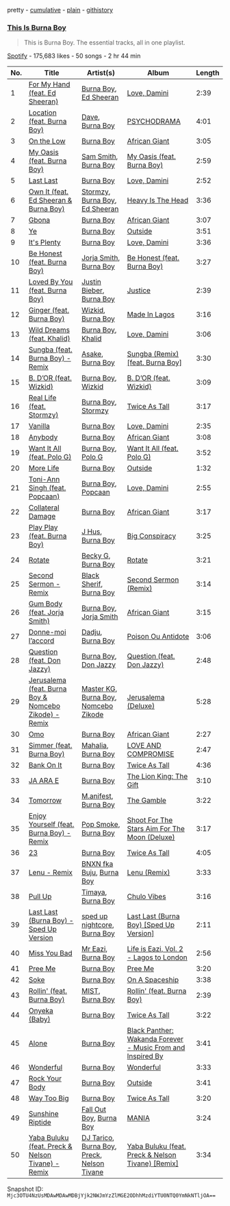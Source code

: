 pretty - [cumulative](/playlists/cumulative/37i9dQZF1DZ06evO22OCjn.md) - [plain](/playlists/plain/37i9dQZF1DZ06evO22OCjn) - [githistory](https://github.githistory.xyz/mackorone/spotify-playlist-archive/blob/main/playlists/plain/37i9dQZF1DZ06evO22OCjn)

### [This Is Burna Boy](https://open.spotify.com/playlist/37i9dQZF1DZ06evO22OCjn)

> This is Burna Boy\. The essential tracks, all in one playlist.

[Spotify](https://open.spotify.com/user/spotify) - 175,683 likes - 50 songs - 2 hr 44 min

| No. | Title | Artist(s) | Album | Length |
|---|---|---|---|---|
| 1 | [For My Hand \(feat\. Ed Sheeran\)](https://open.spotify.com/track/0HaRLPnr887lcQM2YQzkff) | [Burna Boy](https://open.spotify.com/artist/3wcj11K77LjEY1PkEazffa), [Ed Sheeran](https://open.spotify.com/artist/6eUKZXaKkcviH0Ku9w2n3V) | [Love, Damini](https://open.spotify.com/album/6kgDkAupBVRSqbJPUaTJwQ) | 2:39 |
| 2 | [Location \(feat\. Burna Boy\)](https://open.spotify.com/track/3z4CGd63tpUn9a6oQSG0CI) | [Dave](https://open.spotify.com/artist/6Ip8FS7vWT1uKkJSweANQK), [Burna Boy](https://open.spotify.com/artist/3wcj11K77LjEY1PkEazffa) | [PSYCHODRAMA](https://open.spotify.com/album/4GrFuXwRmEBJec22p58fsD) | 4:01 |
| 3 | [On the Low](https://open.spotify.com/track/1PoJXULCvl03b1fiZmMxmd) | [Burna Boy](https://open.spotify.com/artist/3wcj11K77LjEY1PkEazffa) | [African Giant](https://open.spotify.com/album/34vlTd4355ddD4q9pPsoqF) | 3:05 |
| 4 | [My Oasis \(feat\. Burna Boy\)](https://open.spotify.com/track/2KoHxhRyWxJzA0VafWd5Nk) | [Sam Smith](https://open.spotify.com/artist/2wY79sveU1sp5g7SokKOiI), [Burna Boy](https://open.spotify.com/artist/3wcj11K77LjEY1PkEazffa) | [My Oasis \(feat\. Burna Boy\)](https://open.spotify.com/album/2eBIVchjZqWwwe7P8OmY0Q) | 2:59 |
| 5 | [Last Last](https://open.spotify.com/track/5YbPxJwPfrj7uswNwoF1pJ) | [Burna Boy](https://open.spotify.com/artist/3wcj11K77LjEY1PkEazffa) | [Love, Damini](https://open.spotify.com/album/6kgDkAupBVRSqbJPUaTJwQ) | 2:52 |
| 6 | [Own It \(feat\. Ed Sheeran & Burna Boy\)](https://open.spotify.com/track/4QPEwDdOMhY7rNS05mTyMR) | [Stormzy](https://open.spotify.com/artist/2SrSdSvpminqmStGELCSNd), [Burna Boy](https://open.spotify.com/artist/3wcj11K77LjEY1PkEazffa), [Ed Sheeran](https://open.spotify.com/artist/6eUKZXaKkcviH0Ku9w2n3V) | [Heavy Is The Head](https://open.spotify.com/album/3y4AaloFccKNLQcZNS9L8c) | 3:36 |
| 7 | [Gbona](https://open.spotify.com/track/7rpWDu9GPlLxbLorYKVys7) | [Burna Boy](https://open.spotify.com/artist/3wcj11K77LjEY1PkEazffa) | [African Giant](https://open.spotify.com/album/34vlTd4355ddD4q9pPsoqF) | 3:07 |
| 8 | [Ye](https://open.spotify.com/track/3FskQrDXcY24ur2fCvz35O) | [Burna Boy](https://open.spotify.com/artist/3wcj11K77LjEY1PkEazffa) | [Outside](https://open.spotify.com/album/26du6obYLeY1vf6xIJ1l0D) | 3:51 |
| 9 | [It's Plenty](https://open.spotify.com/track/5hVjoL3sHepZROri63wBxP) | [Burna Boy](https://open.spotify.com/artist/3wcj11K77LjEY1PkEazffa) | [Love, Damini](https://open.spotify.com/album/6kgDkAupBVRSqbJPUaTJwQ) | 3:36 |
| 10 | [Be Honest \(feat\. Burna Boy\)](https://open.spotify.com/track/5pAbCxt9e3f81lOmjIXwzd) | [Jorja Smith](https://open.spotify.com/artist/1CoZyIx7UvdxT5c8UkMzHd), [Burna Boy](https://open.spotify.com/artist/3wcj11K77LjEY1PkEazffa) | [Be Honest \(feat\. Burna Boy\)](https://open.spotify.com/album/4d2oTHRFwGifGFgve7zSGC) | 3:27 |
| 11 | [Loved By You \(feat\. Burna Boy\)](https://open.spotify.com/track/2tB9OFgAHjAds3cqquLlvp) | [Justin Bieber](https://open.spotify.com/artist/1uNFoZAHBGtllmzznpCI3s), [Burna Boy](https://open.spotify.com/artist/3wcj11K77LjEY1PkEazffa) | [Justice](https://open.spotify.com/album/5dGWwsZ9iB2Xc3UKR0gif2) | 2:39 |
| 12 | [Ginger \(feat\. Burna Boy\)](https://open.spotify.com/track/51mLQ3w7yR7vjdSTFLWaY5) | [Wizkid](https://open.spotify.com/artist/3tVQdUvClmAT7URs9V3rsp), [Burna Boy](https://open.spotify.com/artist/3wcj11K77LjEY1PkEazffa) | [Made In Lagos](https://open.spotify.com/album/6HpMdN52TfJAwVbmkrFeBN) | 3:16 |
| 13 | [Wild Dreams \(feat\. Khalid\)](https://open.spotify.com/track/2cgamRofJ1iWxAHD801DNu) | [Burna Boy](https://open.spotify.com/artist/3wcj11K77LjEY1PkEazffa), [Khalid](https://open.spotify.com/artist/6LuN9FCkKOj5PcnpouEgny) | [Love, Damini](https://open.spotify.com/album/6kgDkAupBVRSqbJPUaTJwQ) | 3:06 |
| 14 | [Sungba \(feat\. Burna Boy\) \- Remix](https://open.spotify.com/track/5FtWjKVBTMklN2yCP9UhF6) | [Asake](https://open.spotify.com/artist/3a1tBryiczPAZpgoZN9Rzg), [Burna Boy](https://open.spotify.com/artist/3wcj11K77LjEY1PkEazffa) | [Sungba \(Remix\) \[feat\. Burna Boy\]](https://open.spotify.com/album/4zK5YK5uXEDbGPnvv7DCNE) | 3:30 |
| 15 | [B\. D’OR \(feat\. Wizkid\)](https://open.spotify.com/track/3ketN3dth18vSJ1T3HIztN) | [Burna Boy](https://open.spotify.com/artist/3wcj11K77LjEY1PkEazffa), [Wizkid](https://open.spotify.com/artist/3tVQdUvClmAT7URs9V3rsp) | [B\. D’OR \(feat\. Wizkid\)](https://open.spotify.com/album/2Nwv16YY4xo8Jm4TVm54i9) | 3:09 |
| 16 | [Real Life \(feat\. Stormzy\)](https://open.spotify.com/track/3qvZW1bLvAsJIUhYcuvf4F) | [Burna Boy](https://open.spotify.com/artist/3wcj11K77LjEY1PkEazffa), [Stormzy](https://open.spotify.com/artist/2SrSdSvpminqmStGELCSNd) | [Twice As Tall](https://open.spotify.com/album/218CJKDCszsQQj7Amk7vIu) | 3:17 |
| 17 | [Vanilla](https://open.spotify.com/track/0jjH8vwVEENKNpDPWWOwuK) | [Burna Boy](https://open.spotify.com/artist/3wcj11K77LjEY1PkEazffa) | [Love, Damini](https://open.spotify.com/album/6kgDkAupBVRSqbJPUaTJwQ) | 2:35 |
| 18 | [Anybody](https://open.spotify.com/track/44SSviC4R1TkAdsyptjDpE) | [Burna Boy](https://open.spotify.com/artist/3wcj11K77LjEY1PkEazffa) | [African Giant](https://open.spotify.com/album/34vlTd4355ddD4q9pPsoqF) | 3:08 |
| 19 | [Want It All \(feat\. Polo G\)](https://open.spotify.com/track/45s98gUcOcj5nJeFDNLH2g) | [Burna Boy](https://open.spotify.com/artist/3wcj11K77LjEY1PkEazffa), [Polo G](https://open.spotify.com/artist/6AgTAQt8XS6jRWi4sX7w49) | [Want It All \(feat\. Polo G\)](https://open.spotify.com/album/4sfZvwEahjF7he9xtv3Ftf) | 3:52 |
| 20 | [More Life](https://open.spotify.com/track/73e0LixjWj3e8prfptVeGD) | [Burna Boy](https://open.spotify.com/artist/3wcj11K77LjEY1PkEazffa) | [Outside](https://open.spotify.com/album/26du6obYLeY1vf6xIJ1l0D) | 1:32 |
| 21 | [Toni\-Ann Singh \(feat\. Popcaan\)](https://open.spotify.com/track/4bUe0OUcwdu85AMBkZzYFg) | [Burna Boy](https://open.spotify.com/artist/3wcj11K77LjEY1PkEazffa), [Popcaan](https://open.spotify.com/artist/62DmErcU7dqZbJaDqwsqzR) | [Love, Damini](https://open.spotify.com/album/6kgDkAupBVRSqbJPUaTJwQ) | 2:55 |
| 22 | [Collateral Damage](https://open.spotify.com/track/5srIkb35ees5dhgjK3zdfz) | [Burna Boy](https://open.spotify.com/artist/3wcj11K77LjEY1PkEazffa) | [African Giant](https://open.spotify.com/album/34vlTd4355ddD4q9pPsoqF) | 3:17 |
| 23 | [Play Play \(feat\. Burna Boy\)](https://open.spotify.com/track/3R60ekRcGXuaoZmnbdlf3n) | [J Hus](https://open.spotify.com/artist/2a0uxJgbvvIRI4GX8pYfcr), [Burna Boy](https://open.spotify.com/artist/3wcj11K77LjEY1PkEazffa) | [Big Conspiracy](https://open.spotify.com/album/3ORNNahv0Z1IU0AKoliZwn) | 3:25 |
| 24 | [Rotate](https://open.spotify.com/track/6wwT3PgG3eFuKCpxzjMJFs) | [Becky G](https://open.spotify.com/artist/4obzFoKoKRHIphyHzJ35G3), [Burna Boy](https://open.spotify.com/artist/3wcj11K77LjEY1PkEazffa) | [Rotate](https://open.spotify.com/album/5FlP8dwJCTGLFk38tHDEiX) | 3:21 |
| 25 | [Second Sermon \- Remix](https://open.spotify.com/track/574QNMkQGedluLOgr275s9) | [Black Sherif](https://open.spotify.com/artist/2LiqbH7OhqP0yuaG8VL1wJ), [Burna Boy](https://open.spotify.com/artist/3wcj11K77LjEY1PkEazffa) | [Second Sermon \(Remix\)](https://open.spotify.com/album/2YaqeghqhsIi2u9fQjGBsq) | 3:14 |
| 26 | [Gum Body \(feat\. Jorja Smith\)](https://open.spotify.com/track/5nUiz96J8ZSmwoSuL4sGvh) | [Burna Boy](https://open.spotify.com/artist/3wcj11K77LjEY1PkEazffa), [Jorja Smith](https://open.spotify.com/artist/1CoZyIx7UvdxT5c8UkMzHd) | [African Giant](https://open.spotify.com/album/34vlTd4355ddD4q9pPsoqF) | 3:15 |
| 27 | [Donne\-moi l’accord](https://open.spotify.com/track/0F3K1nFNG6ZecPHUCh6YlV) | [Dadju](https://open.spotify.com/artist/4sbXXFzEWJY2zsZjelerjX), [Burna Boy](https://open.spotify.com/artist/3wcj11K77LjEY1PkEazffa) | [Poison Ou Antidote](https://open.spotify.com/album/6FsbmqiFXF87zjPSl4VX2k) | 3:06 |
| 28 | [Question \(feat\. Don Jazzy\)](https://open.spotify.com/track/163l4xzEe3JAfPbv0kYNQo) | [Burna Boy](https://open.spotify.com/artist/3wcj11K77LjEY1PkEazffa), [Don Jazzy](https://open.spotify.com/artist/3orxvFDFViCLknRO2O2m8a) | [Question \(feat\. Don Jazzy\)](https://open.spotify.com/album/0QOalrk1Kbdbt6p38FgBdA) | 2:48 |
| 29 | [Jerusalema \(feat\. Burna Boy & Nomcebo Zikode\) \- Remix](https://open.spotify.com/track/1dmES1X8l1AnFBy2gR3wYA) | [Master KG](https://open.spotify.com/artist/523y9KSneKh6APd1hKxLuF), [Burna Boy](https://open.spotify.com/artist/3wcj11K77LjEY1PkEazffa), [Nomcebo Zikode](https://open.spotify.com/artist/4cfKtwkefMW3aiXtxfw8w6) | [Jerusalema \(Deluxe\)](https://open.spotify.com/album/4Kf2NqytdWUKXgnvsRVlLR) | 5:28 |
| 30 | [Omo](https://open.spotify.com/track/4FtuDjqmTPP9mjxygLKzEm) | [Burna Boy](https://open.spotify.com/artist/3wcj11K77LjEY1PkEazffa) | [African Giant](https://open.spotify.com/album/34vlTd4355ddD4q9pPsoqF) | 2:27 |
| 31 | [Simmer \(feat\. Burna Boy\)](https://open.spotify.com/track/5S2TCmPS3UUrG3ZK7NBa7b) | [Mahalia](https://open.spotify.com/artist/16rCzZOMQX7P8Kmn5YKexI), [Burna Boy](https://open.spotify.com/artist/3wcj11K77LjEY1PkEazffa) | [LOVE AND COMPROMISE](https://open.spotify.com/album/6tbaSZ6Q72kofaJtscUwFA) | 2:47 |
| 32 | [Bank On It](https://open.spotify.com/track/5jqh2kAjz4GxjOS3HHSz17) | [Burna Boy](https://open.spotify.com/artist/3wcj11K77LjEY1PkEazffa) | [Twice As Tall](https://open.spotify.com/album/218CJKDCszsQQj7Amk7vIu) | 4:36 |
| 33 | [JA ARA E](https://open.spotify.com/track/6pdip6qgVJOI5JxqgbAlu6) | [Burna Boy](https://open.spotify.com/artist/3wcj11K77LjEY1PkEazffa) | [The Lion King: The Gift](https://open.spotify.com/album/552zi1M53PQAX5OH4FIdTx) | 3:10 |
| 34 | [Tomorrow](https://open.spotify.com/track/2eG4u4LHx1LpNjokkvsNmn) | [M.anifest](https://open.spotify.com/artist/1DHw3LmhwuCZUaHtMhMpGX), [Burna Boy](https://open.spotify.com/artist/3wcj11K77LjEY1PkEazffa) | [The Gamble](https://open.spotify.com/album/2qhCjeSlCUR3EeSceXNWbo) | 3:22 |
| 35 | [Enjoy Yourself \(feat\. Burna Boy\) \- Remix](https://open.spotify.com/track/6QzkbRRLWTEcFE0NyOX1Dt) | [Pop Smoke](https://open.spotify.com/artist/0eDvMgVFoNV3TpwtrVCoTj), [Burna Boy](https://open.spotify.com/artist/3wcj11K77LjEY1PkEazffa) | [Shoot For The Stars Aim For The Moon \(Deluxe\)](https://open.spotify.com/album/2MDU46hcBn3u94s46BOSdv) | 3:17 |
| 36 | [23](https://open.spotify.com/track/7EqoATlXAKNwzv45LAlqRt) | [Burna Boy](https://open.spotify.com/artist/3wcj11K77LjEY1PkEazffa) | [Twice As Tall](https://open.spotify.com/album/218CJKDCszsQQj7Amk7vIu) | 4:05 |
| 37 | [Lenu \- Remix](https://open.spotify.com/track/51trdVTGB18HFEsb8dEzq1) | [BNXN fka Buju](https://open.spotify.com/artist/3zaDigUwjHvjOkSn0NDf9x), [Burna Boy](https://open.spotify.com/artist/3wcj11K77LjEY1PkEazffa) | [Lenu \(Remix\)](https://open.spotify.com/album/0XPpgvyG25SbLEcKvAMinb) | 3:33 |
| 38 | [Pull Up](https://open.spotify.com/track/3qF8DcoQpQ1IXlMbTKHylP) | [Timaya](https://open.spotify.com/artist/7gEgjd9W1P1iAD9FbubrqC), [Burna Boy](https://open.spotify.com/artist/3wcj11K77LjEY1PkEazffa) | [Chulo Vibes](https://open.spotify.com/album/1JlzIGbFMWsyL5WBEADj6Q) | 3:16 |
| 39 | [Last Last \(Burna Boy\) \- Sped Up Version](https://open.spotify.com/track/2lLTD38nzUR8Lku7dq7Jm2) | [sped up nightcore](https://open.spotify.com/artist/0M2CO5ijP35MDhNwvpgxTV), [Burna Boy](https://open.spotify.com/artist/3wcj11K77LjEY1PkEazffa) | [Last Last \(Burna Boy\) \[Sped Up Version\]](https://open.spotify.com/album/0AcNAH4aRIf6jtz2w1lbHI) | 2:11 |
| 40 | [Miss You Bad](https://open.spotify.com/track/54UrIc5qQRjX128jcvMKIT) | [Mr Eazi](https://open.spotify.com/artist/4TAoP0f9OuWZUesao43xUW), [Burna Boy](https://open.spotify.com/artist/3wcj11K77LjEY1PkEazffa) | [Life is Eazi, Vol\. 2 \- Lagos to London](https://open.spotify.com/album/76ONwEklilRE14yBV1e5td) | 2:56 |
| 41 | [Pree Me](https://open.spotify.com/track/6g8A0XVikKuWbcJv7p2I5Q) | [Burna Boy](https://open.spotify.com/artist/3wcj11K77LjEY1PkEazffa) | [Pree Me](https://open.spotify.com/album/43FqJMK4CBZv6YutODuaE3) | 3:20 |
| 42 | [Soke](https://open.spotify.com/track/4bzS0aUqNJIKiXk86k4tol) | [Burna Boy](https://open.spotify.com/artist/3wcj11K77LjEY1PkEazffa) | [On A Spaceship](https://open.spotify.com/album/6NW4thIIMVcb6Wedxqu6ev) | 3:38 |
| 43 | [Rollin' \(feat\. Burna Boy\)](https://open.spotify.com/track/5UZRiz52aaoW64Sp88qVQc) | [MIST](https://open.spotify.com/artist/63X1WKthLQidtqxxO2sgeq), [Burna Boy](https://open.spotify.com/artist/3wcj11K77LjEY1PkEazffa) | [Rollin' \(feat\. Burna Boy\)](https://open.spotify.com/album/2bgY8geITSqxDXCANBdrg9) | 2:39 |
| 44 | [Onyeka \(Baby\)](https://open.spotify.com/track/2v52t6uTRjPIgnh9HHBAaf) | [Burna Boy](https://open.spotify.com/artist/3wcj11K77LjEY1PkEazffa) | [Twice As Tall](https://open.spotify.com/album/4moiYbxseWbPD2moVhOYje) | 3:22 |
| 45 | [Alone](https://open.spotify.com/track/0vLj7fwt3HM36zo7HEghCL) | [Burna Boy](https://open.spotify.com/artist/3wcj11K77LjEY1PkEazffa) | [Black Panther: Wakanda Forever \- Music From and Inspired By](https://open.spotify.com/album/0Wyn0fD9sZIu00xTyXF4eK) | 3:41 |
| 46 | [Wonderful](https://open.spotify.com/track/1bKhbFn3isNTQR9dU0sWqL) | [Burna Boy](https://open.spotify.com/artist/3wcj11K77LjEY1PkEazffa) | [Wonderful](https://open.spotify.com/album/71uD3BHqDgHMayzi5eN2Dm) | 3:33 |
| 47 | [Rock Your Body](https://open.spotify.com/track/4LbEUmACVAFj8e0WrMUdlN) | [Burna Boy](https://open.spotify.com/artist/3wcj11K77LjEY1PkEazffa) | [Outside](https://open.spotify.com/album/26du6obYLeY1vf6xIJ1l0D) | 3:41 |
| 48 | [Way Too Big](https://open.spotify.com/track/4rlaH7EbXL55bj9pvp57nP) | [Burna Boy](https://open.spotify.com/artist/3wcj11K77LjEY1PkEazffa) | [Twice As Tall](https://open.spotify.com/album/218CJKDCszsQQj7Amk7vIu) | 3:20 |
| 49 | [Sunshine Riptide](https://open.spotify.com/track/0ZqqrBHeSeyZahfcyw9N8O) | [Fall Out Boy](https://open.spotify.com/artist/4UXqAaa6dQYAk18Lv7PEgX), [Burna Boy](https://open.spotify.com/artist/3wcj11K77LjEY1PkEazffa) | [MANIA](https://open.spotify.com/album/16xtTZvPH6PXcwSqYqJHHG) | 3:24 |
| 50 | [Yaba Buluku \(feat\. Preck & Nelson Tivane\) \- Remix](https://open.spotify.com/track/3KD8PhFfq5zQBAwwRvzG1i) | [DJ Tarico](https://open.spotify.com/artist/33CYyUywVRqTra6IdaQ35H), [Burna Boy](https://open.spotify.com/artist/3wcj11K77LjEY1PkEazffa), [Preck](https://open.spotify.com/artist/1ViWe4OarzndzcN2wptVEY), [Nelson Tivane](https://open.spotify.com/artist/5DuNvp03Q7ROGfaGoJDP9S) | [Yaba Buluku \(feat\. Preck & Nelson Tivane\) \[Remix\]](https://open.spotify.com/album/1vc9def4aoS2RJZJzyw5Vi) | 3:34 |

Snapshot ID: `Mjc3OTU4NzUsMDAwMDAwMDBjYjk2NWJmYzZlMGE2ODhhMzdiYTU0NTQ0YmNkNTljOA==`
